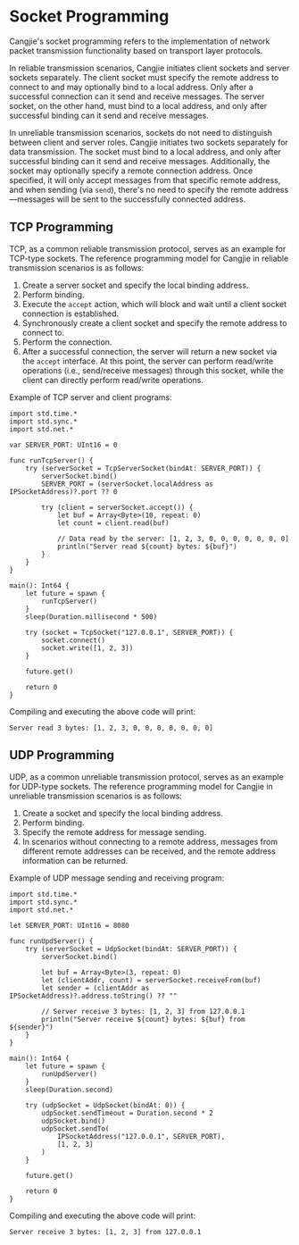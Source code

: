 # Socket Programming

Cangjie's socket programming refers to the implementation of network packet transmission functionality based on transport layer protocols.

In reliable transmission scenarios, Cangjie initiates client sockets and server sockets separately. The client socket must specify the remote address to connect to and may optionally bind to a local address. Only after a successful connection can it send and receive messages. The server socket, on the other hand, must bind to a local address, and only after successful binding can it send and receive messages.

In unreliable transmission scenarios, sockets do not need to distinguish between client and server roles. Cangjie initiates two sockets separately for data transmission. The socket must bind to a local address, and only after successful binding can it send and receive messages. Additionally, the socket may optionally specify a remote connection address. Once specified, it will only accept messages from that specific remote address, and when sending (via `send`), there's no need to specify the remote address—messages will be sent to the successfully connected address.

## TCP Programming

TCP, as a common reliable transmission protocol, serves as an example for TCP-type sockets. The reference programming model for Cangjie in reliable transmission scenarios is as follows:

1. Create a server socket and specify the local binding address.
2. Perform binding.
3. Execute the `accept` action, which will block and wait until a client socket connection is established.
4. Synchronously create a client socket and specify the remote address to connect to.
5. Perform the connection.
6. After a successful connection, the server will return a new socket via the `accept` interface. At this point, the server can perform read/write operations (i.e., send/receive messages) through this socket, while the client can directly perform read/write operations.

Example of TCP server and client programs:

<!-- verify -->

```cangjie
import std.time.*
import std.sync.*
import std.net.*

var SERVER_PORT: UInt16 = 0

func runTcpServer() {
    try (serverSocket = TcpServerSocket(bindAt: SERVER_PORT)) {
        serverSocket.bind()
        SERVER_PORT = (serverSocket.localAddress as IPSocketAddress)?.port ?? 0

        try (client = serverSocket.accept()) {
            let buf = Array<Byte>(10, repeat: 0)
            let count = client.read(buf)

            // Data read by the server: [1, 2, 3, 0, 0, 0, 0, 0, 0, 0]
            println("Server read ${count} bytes: ${buf}")
        }
    }
}

main(): Int64 {
    let future = spawn {
        runTcpServer()
    }
    sleep(Duration.millisecond * 500)

    try (socket = TcpSocket("127.0.0.1", SERVER_PORT)) {
        socket.connect()
        socket.write([1, 2, 3])
    }

    future.get()

    return 0
}
```

Compiling and executing the above code will print:

```text
Server read 3 bytes: [1, 2, 3, 0, 0, 0, 0, 0, 0, 0]
```

## UDP Programming

UDP, as a common unreliable transmission protocol, serves as an example for UDP-type sockets. The reference programming model for Cangjie in unreliable transmission scenarios is as follows:

1. Create a socket and specify the local binding address.
2. Perform binding.
3. Specify the remote address for message sending.
4. In scenarios without connecting to a remote address, messages from different remote addresses can be received, and the remote address information can be returned.

Example of UDP message sending and receiving program:

<!-- verify -->

```cangjie
import std.time.*
import std.sync.*
import std.net.*

let SERVER_PORT: UInt16 = 8080

func runUpdServer() {
    try (serverSocket = UdpSocket(bindAt: SERVER_PORT)) {
        serverSocket.bind()

        let buf = Array<Byte>(3, repeat: 0)
        let (clientAddr, count) = serverSocket.receiveFrom(buf)
        let sender = (clientAddr as IPSocketAddress)?.address.toString() ?? ""

        // Server receive 3 bytes: [1, 2, 3] from 127.0.0.1
        println("Server receive ${count} bytes: ${buf} from ${sender}")
    }
}

main(): Int64 {
    let future = spawn {
        runUpdServer()
    }
    sleep(Duration.second)

    try (udpSocket = UdpSocket(bindAt: 0)) {
        udpSocket.sendTimeout = Duration.second * 2
        udpSocket.bind()
        udpSocket.sendTo(
            IPSocketAddress("127.0.0.1", SERVER_PORT),
            [1, 2, 3]
        )
    }

    future.get()

    return 0
}
```

Compiling and executing the above code will print:

```text
Server receive 3 bytes: [1, 2, 3] from 127.0.0.1
```